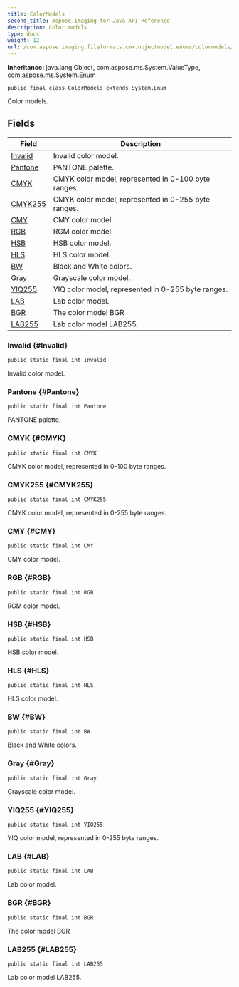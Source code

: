 ```yaml
---
title: ColorModels
second_title: Aspose.Imaging for Java API Reference
description: Color models.
type: docs
weight: 12
url: /com.aspose.imaging.fileformats.cmx.objectmodel.enums/colormodels/
---
```

**Inheritance:**
java.lang.Object, com.aspose.ms.System.ValueType, com.aspose.ms.System.Enum
```
public final class ColorModels extends System.Enum
```

Color models.
## Fields

| Field | Description |
| --- | --- |
| [Invalid](#Invalid) | Invalid color model. |
| [Pantone](#Pantone) | PANTONE palette. |
| [CMYK](#CMYK) | CMYK color model, represented in 0-100 byte ranges. |
| [CMYK255](#CMYK255) | CMYK color model, represented in 0-255 byte ranges. |
| [CMY](#CMY) | CMY color model. |
| [RGB](#RGB) | RGM color model. |
| [HSB](#HSB) | HSB color model. |
| [HLS](#HLS) | HLS color model. |
| [BW](#BW) | Black and White colors. |
| [Gray](#Gray) | Grayscale color model. |
| [YIQ255](#YIQ255) | YIQ color model, represented in 0-255 byte ranges. |
| [LAB](#LAB) | Lab color model. |
| [BGR](#BGR) | The color model BGR |
| [LAB255](#LAB255) | Lab color model LAB255. |
### Invalid {#Invalid}
```
public static final int Invalid
```


Invalid color model.

### Pantone {#Pantone}
```
public static final int Pantone
```


PANTONE palette.

### CMYK {#CMYK}
```
public static final int CMYK
```


CMYK color model, represented in 0-100 byte ranges.

### CMYK255 {#CMYK255}
```
public static final int CMYK255
```


CMYK color model, represented in 0-255 byte ranges.

### CMY {#CMY}
```
public static final int CMY
```


CMY color model.

### RGB {#RGB}
```
public static final int RGB
```


RGM color model.

### HSB {#HSB}
```
public static final int HSB
```


HSB color model.

### HLS {#HLS}
```
public static final int HLS
```


HLS color model.

### BW {#BW}
```
public static final int BW
```


Black and White colors.

### Gray {#Gray}
```
public static final int Gray
```


Grayscale color model.

### YIQ255 {#YIQ255}
```
public static final int YIQ255
```


YIQ color model, represented in 0-255 byte ranges.

### LAB {#LAB}
```
public static final int LAB
```


Lab color model.

### BGR {#BGR}
```
public static final int BGR
```


The color model BGR

### LAB255 {#LAB255}
```
public static final int LAB255
```


Lab color model LAB255.

